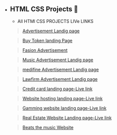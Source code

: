 - ## HTML CSS Projects 📕
    - All HTMl CSS PROJECTS LIVe LINKS
    > [Advertisement Landig page](https://myprojectfisrt.netlify.app)

    > [Buy Token landing Page](bharatcyrtpto.netlify.app)

    > [Fasion Advertisement](bharat3rdproject.netlify.app)

    > [Music Advertisement Landig page](bharat4thproject.netlify.app)

    > [medifine Advertisement Landig page](bharatproject5.netlify.app)

    > [Lawfirm Advertisement Landig page](bharatproject6.netlify.app)
    
    > [Credit card landing page-Live link](https://hoatyourwebsiteproject.netlify.app)
  
    > [Website hosting landing page-Live link](https://hoatyourwebsiteproject.netlify.app)
  
    > [Gamming website landing page-Live link](https://bharats-tornado-gamming.netlify.app)
   
    > [Real Estate Website Landing page-Live link](https://bharats-real-estate.netlify.app)

    > [Beats the music Website](https://bharat-beats-music.netlify.app)
